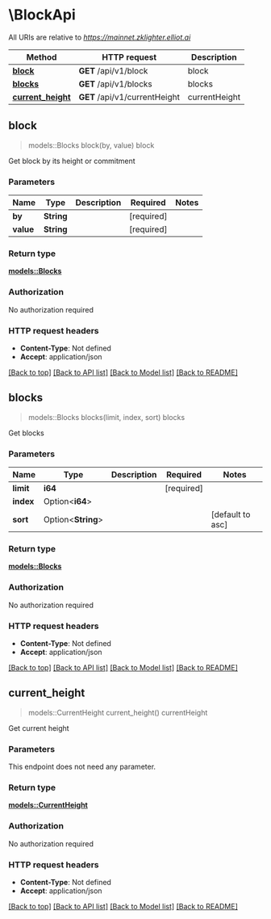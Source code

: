 # \BlockApi

All URIs are relative to *https://mainnet.zklighter.elliot.ai*

Method | HTTP request | Description
------------- | ------------- | -------------
[**block**](BlockApi.md#block) | **GET** /api/v1/block | block
[**blocks**](BlockApi.md#blocks) | **GET** /api/v1/blocks | blocks
[**current_height**](BlockApi.md#current_height) | **GET** /api/v1/currentHeight | currentHeight



## block

> models::Blocks block(by, value)
block

Get block by its height or commitment

### Parameters


Name | Type | Description  | Required | Notes
------------- | ------------- | ------------- | ------------- | -------------
**by** | **String** |  | [required] |
**value** | **String** |  | [required] |

### Return type

[**models::Blocks**](Blocks.md)

### Authorization

No authorization required

### HTTP request headers

- **Content-Type**: Not defined
- **Accept**: application/json

[[Back to top]](#) [[Back to API list]](../README.md#documentation-for-api-endpoints) [[Back to Model list]](../README.md#documentation-for-models) [[Back to README]](../README.md)


## blocks

> models::Blocks blocks(limit, index, sort)
blocks

Get blocks

### Parameters


Name | Type | Description  | Required | Notes
------------- | ------------- | ------------- | ------------- | -------------
**limit** | **i64** |  | [required] |
**index** | Option<**i64**> |  |  |
**sort** | Option<**String**> |  |  |[default to asc]

### Return type

[**models::Blocks**](Blocks.md)

### Authorization

No authorization required

### HTTP request headers

- **Content-Type**: Not defined
- **Accept**: application/json

[[Back to top]](#) [[Back to API list]](../README.md#documentation-for-api-endpoints) [[Back to Model list]](../README.md#documentation-for-models) [[Back to README]](../README.md)


## current_height

> models::CurrentHeight current_height()
currentHeight

Get current height

### Parameters

This endpoint does not need any parameter.

### Return type

[**models::CurrentHeight**](CurrentHeight.md)

### Authorization

No authorization required

### HTTP request headers

- **Content-Type**: Not defined
- **Accept**: application/json

[[Back to top]](#) [[Back to API list]](../README.md#documentation-for-api-endpoints) [[Back to Model list]](../README.md#documentation-for-models) [[Back to README]](../README.md)

